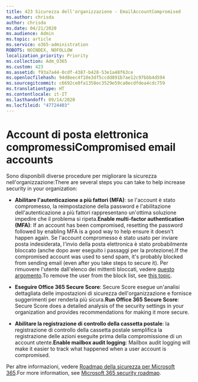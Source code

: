 ```yaml
---
title: 423 Sicurezza dell'organizzazione - EmailAccountCompromised
ms.author: chrisda
author: chrisda
ms.date: 04/21/2020
ms.audience: Admin
ms.topic: article
ms.service: o365-administration
ROBOTS: NOINDEX, NOFOLLOW
localization_priority: Priority
ms.collection: Adm_O365
ms.custom: 423
ms.assetid: f93a7a44-0cdf-4387-b428-53e1a48f63ce
ms.openlocfilehash: 94d8eec4f10e3df5ccdd891b7ae12c97bbb4d594
ms.sourcegitcommit: c6692ce0fa1358ec3529e59ca0ecdfdea4cdc759
ms.translationtype: HT
ms.contentlocale: it-IT
ms.lasthandoff: 09/14/2020
ms.locfileid: "47724403"
---
```

# <a name="compromised-email-accounts"></a><span data-ttu-id="c5447-102">Account di posta elettronica compromessi</span><span class="sxs-lookup"><span data-stu-id="c5447-102">Compromised email accounts</span></span>

<span data-ttu-id="c5447-103">Sono disponibili diverse procedure per migliorare la sicurezza nell'organizzazione:</span><span class="sxs-lookup"><span data-stu-id="c5447-103">There are several steps you can take to help increase security in your organization:</span></span>

- <span data-ttu-id="c5447-104">**Abilitare l'autenticazione a più fattori (MFA)**: se l'account è stato compromesso, la reimpostazione della password e l'abilitazione dell'autenticazione a più fattori rappresentano un'ottima soluzione impedire che il problema si ripeta.</span><span class="sxs-lookup"><span data-stu-id="c5447-104">**Enable multi-factor authentication (MFA)**: If an account has been compromised, resetting the password followed by enabling MFA is a good way to help ensure it doesn't happen again.</span></span> <span data-ttu-id="c5447-105">Se l'account compromesso è stato usato per inviare posta indesiderata, l'invio della posta elettronica è stato probabilmente bloccato (anche dopo aver eseguito i passaggi per la protezione).</span><span class="sxs-lookup"><span data-stu-id="c5447-105">If the compromised account was used to send spam, it's probably blocked from sending email (even after you take steps to secure it).</span></span> <span data-ttu-id="c5447-106">Per rimuovere l'utente dall'elenco dei mittenti bloccati, vedere [questo argomento](https://technet.microsoft.com/library/ms.exch.eac.actioncenter.aspx).</span><span class="sxs-lookup"><span data-stu-id="c5447-106">To remove the user from the block list, see [this topic](https://technet.microsoft.com/library/ms.exch.eac.actioncenter.aspx).</span></span>

- <span data-ttu-id="c5447-107">**Eseguire Office 365 Secure Score**: Secure Score esegue un'analisi dettagliata delle impostazioni di sicurezza dell'organizzazione e fornisce suggerimenti per renderla più sicura.</span><span class="sxs-lookup"><span data-stu-id="c5447-107">**Run Office 365 Secure Score**: Secure Score does a detailed analysis of the security settings in your organization and provides recommendations for making it more secure.</span></span>

- <span data-ttu-id="c5447-108">**Abilitare la registrazione di controllo della cassetta postale**: la registrazione di controllo della cassetta postale semplifica la registrazione delle azioni eseguite prima della compromissione di un account utente.</span><span class="sxs-lookup"><span data-stu-id="c5447-108">**Enable mailbox audit logging**: Mailbox audit logging will make it easier to track what happened when a user account is compromised.</span></span>

<span data-ttu-id="c5447-109">Per altre informazioni, vedere [Roadmap della sicurezza per Microsoft 365](https://docs.microsoft.com/microsoft-365/security/office-365-security/security-roadmap).</span><span class="sxs-lookup"><span data-stu-id="c5447-109">For more information, see [Microsoft 365 security roadmap](https://docs.microsoft.com/microsoft-365/security/office-365-security/security-roadmap).</span></span>

